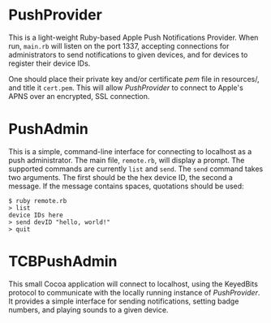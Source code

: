 PushProvider
============

This is a light-weight Ruby-based Apple Push Notifications Provider. When run, `main.rb` will listen on the port 1337, accepting connections for administrators to send notifications to given devices, and for devices to register their device IDs.

One should place their private key and/or certificate *pem* file in resources/, and title it `cert.pem`. This will allow *PushProvider* to connect to Apple's APNS over an encrypted, SSL connection.

PushAdmin
=========

This is a simple, command-line interface for connecting to localhost as a push administrator. The main file, `remote.rb`, will display a prompt. The supported commands are currently `list` and `send`. The `send` command takes two arguments. The first should be the hex device ID, the second a message. If the message contains spaces, quotations should be used:

    $ ruby remote.rb
    > list
    device IDs here
    > send devID "hello, world!"
    > quit

TCBPushAdmin
============

This small Cocoa application will connect to localhost, using the KeyedBits protocol to communicate with the locally running instance of *PushProvider*. It provides a simple interface for sending notifications, setting badge numbers, and playing sounds to a given device.
